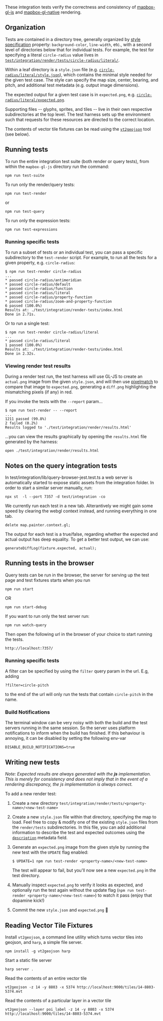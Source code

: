 These integration tests verify the correctness and consistency of [mapbox-gl-js](https://github.com/mapbox/mapbox-gl-js) and
[mapbox-gl-native](https://github.com/mapbox/mapbox-gl-native) rendering.

## Organization

Tests are contained in a directory tree, generally organized by [style specification](https://github.com/mapbox/mapbox-gl-style-spec)
property: `background-color`, `line-width`, etc., with a second level of directories below that for individual tests. For example, the test for specifying a literal `circle-radius` value lives in [`test/integration/render/tests/circle-radius/literal/`](./render/tests/circle-radius/literal).

Within a leaf directory is a `style.json` file (e.g. [`circle-radius/literal/style.json`](./render/tests/circle-radius/literal/style.json)), which contains the minimal style needed for the given test case. The style can specify the map size, center, bearing, and pitch, and additional test metadata (e.g. output image dimensions).

The expected output for a given test case is in `expected.png`, e.g. [`circle-radius/literal/expected.png`](./render/tests/circle-radius/literal/expected.png).

Supporting files -- glyphs, sprites, and tiles -- live in their own respective subdirectories at the top level. The test
harness sets up the environment such that requests for these resources are directed to the correct location.

The contents of vector tile fixtures can be read using the [`vt2geojson`](https://github.com/mapbox/vt2geojson) tool (see below).

## Running tests

To run the entire integration test suite (both render or query tests), from within the `mapbox-gl-js` directory run the command:
```
npm run test-suite
```

To run only the render/query tests:

```
npm run test-render
```
or
```
npm run test-query
```

To run only the expression tests:

```
npm run test-expressions
```

### Running specific tests

To run a subset of tests or an individual test, you can pass a specific subdirectory to the `test-render` script. For example, to run all the tests for a given property, e.g. `circle-radius`:
```
$ npm run test-render circle-radius
...
* passed circle-radius/antimeridian
* passed circle-radius/default
* passed circle-radius/function
* passed circle-radius/literal
* passed circle-radius/property-function
* passed circle-radius/zoom-and-property-function
6 passed (100.0%)
Results at: ./test/integration/render-tests/index.html
Done in 2.71s.
```
Or to run a single test:
```
$ npm run test-render circle-radius/literal
...
* passed circle-radius/literal
1 passed (100.0%)
Results at: ./test/integration/render-tests/index.html
Done in 2.32s.
```

### Viewing render test results

During a render test run, the test harness will use GL-JS to create an `actual.png` image from the given `style.json`, and will then use [pixelmatch](https://github.com/mapbox/pixelmatch) to compare that image to `expected.png`, generating a `diff.png` highlighting the mismatching pixels (if any) in red.

If you invoke the tests with the `--report` param...
```
$ npm run test-render -- --report
...
1211 passed (99.8%)
2 failed (0.2%)
Results logged to './test/integration/render/results.html'
```
...you can view the results graphically by opening the `results.html` file generated by the harness:

```
open ./test/integration/render/results.html
```

## Notes on the query integration tests

In test/integration/lib/query-browser-jest.test.ts a web server is automatically started to expose static assets from the integration folder. In order to start a similar server manually, run:

```
npx st  -l --port 7357 -d test/integration -co
```

We currently run each test in a new tab. Alterantively we might gain some speed by clearing the webgl context instead, and running everything in one tab.

```
delete map.painter.context.gl;
```

The output for each test is a true/false, regarding whether the expected and actual output has deep equality. To get a better test output, we can use:

```
generateDiffLog(fixture.expected, actual);
```

## Running tests in the browser

Query tests can be run in the browser, the server for serving up the test page and test fixtures starts when you run
```
npm run start
```
OR
```
npm run start-debug
```

If you want to run only the test server run:
```
npm run watch-query
```

Then open the following url in the browser of your choice to start running the tests.
```
http://localhost:7357/
```

### Running specific tests

A filter can be specified by using the `filter` query param in the url. E.g, adding
```
?filter=circle-pitch
```
to the end of the url will only run the tests that contain `circle-pitch` in the name.

### Build Notifications

The terminal window can be very noisy with both the build and the test servers running in the same session.
So the server uses platform notifications to inform when the build has finished. If this behaviour is annoying, it can be disabled by setting the following env-var
```
DISABLE_BUILD_NOTIFICATIONS=true
```


## Writing new tests

_Note: Expected results are always generated with the **js** implementation. This is merely for consistency and does not
imply that in the event of a rendering discrepancy, the js implementation is always correct._

To add a new render test:
1. Create a new directory `test/integration/render/tests/<property-name>/<new-test-name>`

2. Create a new `style.json` file within that directory, specifying the map to load. Feel free to copy & modify one of the existing `style.json` files from the `render/tests` subdirectories. In this file, you can add additional information to describe the test and expected outcomes using the [`description`](https://github.com/maplibre/maplibre-gl-js/blob/11811ee4da938cb823a018b1301168d99aa4a74b/test/integration/render/tests/regressions/mapbox-gl-js%236706/style.json#L7) metadata field.

3. Generate an `expected.png` image from the given style by running the new test with the `UPDATE` flag enabled:
   ```
   $ UPDATE=1 npm run test-render <property-name>/<new-test-name>
   ```
   The test will appear to fail, but you'll now see a new `expected.png` in the test directory.

4. Manually inspect `expected.png` to verify it looks as expected, and optionally run the test again without the update flag (`npm run test-render <property-name>/<new-test-name>`) to watch it pass (enjoy that dopamine kick!)

5. Commit the new `style.json` and `expected.png` :rocket:


## Reading Vector Tile Fixtures

Install `vt2geojson`, a command line utility which turns vector tiles into geojson, and `harp`, a simple file server.

```
npm install -g vt2geojson harp
```

Start a static file server
```
harp server .
```

Read the contents of an entire vector tile

```
vt2geojson -z 14 -y 8803 -x 5374 http://localhost:9000/tiles/14-8803-5374.mvt
```

Read the contents of a particular layer in a vector tile

```
vt2geojson --layer poi_label -z 14 -y 8803 -x 5374 http://localhost:9000/tiles/14-8803-5374.mvt
```
